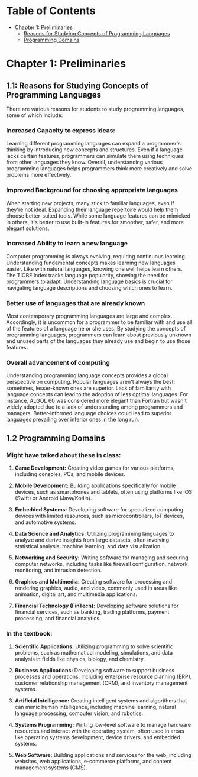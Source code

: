 # Table of Contents
- [Chapter 1: Preliminaries](#chapter-1-preliminaries)
  - [Reasons for Studying Concepts of Programming Languages](#11-reasons-for-studying-concepts-of-programming-languages)
  - [Programming Domains](#12-programming-domains)

# Chapter 1: Preliminaries

## 1.1: Reasons for Studying Concepts of Programming Languages

There are various reasons for students to study programming languages, some of which include:

### Increased Capacity to express ideas:
Learning different programming languages can expand a programmer's thinking by introducing new concepts and structures. Even if a language lacks certain features, programmers can simulate them using techniques from other languages they know. Overall, understanding various programming languages helps programmers think more creatively and solve problems more effectively.

### Improved Background for choosing appropriate languages
When starting new projects, many stick to familiar languages, even if they're not ideal. Expanding their language repertoire would help them choose better-suited tools. While some language features can be mimicked in others, it's better to use built-in features for smoother, safer, and more elegant solutions.

### Increased Ability to learn a new language
Computer programming is always evolving, requiring continuous learning. Understanding fundamental concepts makes learning new languages easier. Like with natural languages, knowing one well helps learn others. The TIOBE index tracks language popularity, showing the need for programmers to adapt. Understanding language basics is crucial for navigating language descriptions and choosing which ones to learn.

### Better use of languages that are already known
Most contemporary programming languages are large and complex. Accordingly, it is uncommon for a
programmer to be familiar with and use all of the features of a language he or she uses. By studying the concepts of programming languages, programmers can learn about previously unknown and unused parts of the languages they already use and begin to use those features.

### Overall advancement of computing
Understanding programming language concepts provides a global perspective on computing. Popular languages aren't always the best; sometimes, lesser-known ones are superior. Lack of familiarity with language concepts can lead to the adoption of less optimal languages. For instance, ALGOL 60 was considered more elegant than Fortran but wasn't widely adopted due to a lack of understanding among programmers and managers. Better-informed language choices could lead to superior languages prevailing over inferior ones in the long run.

## 1.2 Programming Domains

### **Might have talked about these in class:**
1. **Game Development:** Creating video games for various platforms, including consoles, PCs, and mobile devices.

2. **Mobile Development:** Building applications specifically for mobile devices, such as smartphones and tablets, often using platforms like iOS (Swift) or Android (Java/Kotlin).

3. **Embedded Systems:** Developing software for specialized computing devices with limited resources, such as microcontrollers, IoT devices, and automotive systems.

4. **Data Science and Analytics:** Utilizing programming languages to analyze and derive insights from large datasets, often involving statistical analysis, machine learning, and data visualization.

5. **Networking and Security:** Writing software for managing and securing computer networks, including tasks like firewall configuration, network monitoring, and intrusion detection.

6. **Graphics and Multimedia:** Creating software for processing and rendering graphics, audio, and video, commonly used in areas like animation, digital art, and multimedia applications.

7. **Financial Technology (FinTech):** Developing software solutions for financial services, such as banking, trading platforms, payment processing, and financial analytics.

### **In the textbook**: 
1. **Scientific Applications:** Utilizing programming to solve scientific problems, such as mathematical modeling, simulations, and data analysis in fields like physics, biology, and chemistry.

2. **Business Applications:** Developing software to support business processes and operations, including enterprise resource planning (ERP), customer relationship management (CRM), and inventory management systems.

3. **Artificial Intelligence:** Creating intelligent systems and algorithms that can mimic human intelligence, including machine learning, natural language processing, computer vision, and robotics.

4. **Systems Programming:** Writing low-level software to manage hardware resources and interact with the operating system, often used in areas like operating systems development, device drivers, and embedded systems.

5. **Web Software:** Building applications and services for the web, including websites, web applications, e-commerce platforms, and content management systems (CMS).

